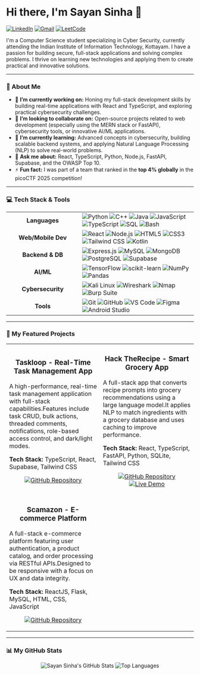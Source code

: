 # Hi there, I'm Sayan Sinha 👋

<a href="https://www.linkedin.com/in/sayan-sinha-a34080322/" target="_blank"><img src="https://img.shields.io/badge/LinkedIn-0077B5?style=for-the-badge&logo=linkedin&logoColor=white" alt="LinkedIn"></a>
<a href="mailto:dk143443@gmail.com"><img src="https://img.shields.io/badge/Gmail-D14836?style=for-the-badge&logo=gmail&logoColor=white" alt="Gmail"></a>
<a href="https://leetcode.com/u/rorozorojuro/" target="_blank"><img src="https://img.shields.io/badge/LeetCode-FFA116?style=for-the-badge&logo=leetcode&logoColor=black" alt="LeetCode"></a>

I'm a Computer Science student specializing in Cyber Security, currently attending the Indian Institute of Information Technology, Kottayam. I have a passion for building secure, full-stack applications and solving complex problems. I thrive on learning new technologies and applying them to create practical and innovative solutions.

---

### 🚀 About Me

* 🔭 **I’m currently working on:** Honing my full-stack development skills by building real-time applications with React and TypeScript, and exploring practical cybersecurity challenges.
* 👯 **I’m looking to collaborate on:** Open-source projects related to web development (especially using the MERN stack or FastAPI), cybersecurity tools, or innovative AI/ML applications.
* 🌱 **I’m currently learning:** Advanced concepts in cybersecurity, building scalable backend systems, and applying Natural Language Processing (NLP) to solve real-world problems.
* 💬 **Ask me about:** React, TypeScript, Python, Node.js, FastAPI, Supabase, and the OWASP Top 10.
* ⚡ **Fun fact:** I was part of a team that ranked in the **top 4% globally** in the picoCTF 2025 competition!

---

### 💻 Tech Stack & Tools

<table>
  <tr>
    <td align="center" width="180">
      <strong>Languages</strong>
    </td>
    <td>
      <img src="https://img.shields.io/badge/Python-3776AB?style=for-the-badge&logo=python&logoColor=white" alt="Python">
      <img src="https://img.shields.io/badge/C%2B%2B-00599C?style=for-the-badge&logo=c%2B%2B&logoColor=white" alt="C++">
      <img src="https://img.shields.io/badge/Java-ED8B00?style=for-the-badge&logo=openjdk&logoColor=white" alt="Java">
      <img src="https://img.shields.io/badge/JavaScript-F7DF1E?style=for-the-badge&logo=javascript&logoColor=black" alt="JavaScript">
      <img src="https://img.shields.io/badge/TypeScript-3178C6?style=for-the-badge&logo=typescript&logoColor=white" alt="TypeScript">
      <img src="https://img.shields.io/badge/SQL-4479A1?style=for-the-badge&logo=postgresql&logoColor=white" alt="SQL">
      <img src="https://img.shields.io/badge/Bash-4EAA25?style=for-the-badge&logo=gnubash&logoColor=white" alt="Bash">
    </td>
  </tr>
  <tr>
    <td align="center">
      <strong>Web/Mobile Dev</strong>
    </td>
    <td>
      <img src="https://img.shields.io/badge/React-61DAFB?style=for-the-badge&logo=react&logoColor=black" alt="React">
      <img src="https://img.shields.io/badge/Node.js-339933?style=for-the-badge&logo=nodedotjs&logoColor=white" alt="Node.js">
      <img src="https://img.shields.io/badge/HTML5-E34F26?style=for-the-badge&logo=html5&logoColor=white" alt="HTML5">
      <img src="https://img.shields.io/badge/CSS3-1572B6?style=for-the-badge&logo=css3&logoColor=white" alt="CSS3">
      <img src="https://img.shields.io/badge/Tailwind_CSS-06B6D4?style=for-the-badge&logo=tailwindcss&logoColor=white" alt="Tailwind CSS">
      <img src="https://img.shields.io/badge/Kotlin-7F52FF?style=for-the-badge&logo=kotlin&logoColor=white" alt="Kotlin">
    </td>
  </tr>
  <tr>
    <td align="center">
      <strong>Backend & DB</strong>
    </td>
    <td>
      <img src="https://img.shields.io/badge/Express.js-000000?style=for-the-badge&logo=express&logoColor=white" alt="Express.js">
      <img src="https://img.shields.io/badge/MySQL-4479A1?style=for-the-badge&logo=mysql&logoColor=white" alt="MySQL">
      <img src="https://img.shields.io/badge/MongoDB-47A248?style=for-the-badge&logo=mongodb&logoColor=white" alt="MongoDB">
      <img src="https://img.shields.io/badge/PostgreSQL-4169E1?style=for-the-badge&logo=postgresql&logoColor=white" alt="PostgreSQL">
      <img src="https://img.shields.io/badge/Supabase-3FCF8E?style=for-the-badge&logo=supabase&logoColor=white" alt="Supabase">
    </td>
  </tr>
  <tr>
    <td align="center">
      <strong>AI/ML</strong>
    </td>
    <td>
      <img src="https://img.shields.io/badge/TensorFlow-FF6F00?style=for-the-badge&logo=tensorflow&logoColor=white" alt="TensorFlow">
      <img src="https://img.shields.io/badge/scikit--learn-F7931E?style=for-the-badge&logo=scikit-learn&logoColor=white" alt="scikit-learn">
      <img src="https://img.shields.io/badge/NumPy-013243?style=for-the-badge&logo=numpy&logoColor=white" alt="NumPy">
      <img src="https://img.shields.io/badge/Pandas-150458?style=for-the-badge&logo=pandas&logoColor=white" alt="Pandas">
    </td>
  </tr>
  <tr>
    <td align="center">
      <strong>Cybersecurity</strong>
    </td>
    <td>
      <img src="https://img.shields.io/badge/Kali_Linux-557C94?style=for-the-badge&logo=kalilinux&logoColor=white" alt="Kali Linux">
      <img src="https://img.shields.io/badge/Wireshark-1679A7?style=for-the-badge&logo=wireshark&logoColor=white" alt="Wireshark">
      <img src="https://img.shields.io/badge/Nmap-000000?style=for-the-badge&logo=nmap&logoColor=white" alt="Nmap">
      <img src="https://img.shields.io/badge/Burp_Suite-FF6600?style=for-the-badge&logo=burpsuite&logoColor=white" alt="Burp Suite">
    </td>
  </tr>
    <tr>
    <td align="center">
      <strong>Tools</strong>
    </td>
    <td>
      <img src="https://img.shields.io/badge/Git-F05032?style=for-the-badge&logo=git&logoColor=white" alt="Git">
      <img src="https://img.shields.io/badge/GitHub-181717?style=for-the-badge&logo=github&logoColor=white" alt="GitHub">
      <img src="https://img.shields.io/badge/VS_Code-007ACC?style=for-the-badge&logo=visualstudiocode&logoColor=white" alt="VS Code">
      <img src="https://img.shields.io/badge/Figma-F24E1E?style=for-the-badge&logo=figma&logoColor=white" alt="Figma">
      <img src="https://img.shields.io/badge/Android_Studio-3DDC84?style=for-the-badge&logo=androidstudio&logoColor=white" alt="Android Studio">
    </td>
  </tr>
</table>

---

### 📂 My Featured Projects

<table>
  <tr>
    <td width="50%">
      <h3 align="center">Taskloop - Real-Time Task Management App</h3>
      <p>A high-performance, real-time task management application with full-stack capabilities.Features include task CRUD, bulk actions, threaded comments, notifications, role-based access control, and dark/light modes.</p>
      <p><strong>Tech Stack:</strong> TypeScript, React, Supabase, Tailwind CSS</p>
      <p align="center">
        <a href="https://github.com/sayan23bcy6/Task-Loop-Final"><img src="https://img.shields.io/badge/GitHub-Repository-181717?style=for-the-badge&logo=github" alt="GitHub Repository"></a>
      </p>
    </td>
    <td width="50%">
      <h3 align="center">Hack TheRecipe - Smart Grocery App</h3>
     <p>A full-stack app that converts recipe prompts into grocery recommendations using a large language model.It applies NLP to match ingredients with a grocery database and uses caching to improve performance.  </p>
     <p><strong>Tech Stack:</strong> React, TypeScript, FastAPI, Python, SQLite, Tailwind CSS </p>
      <p align="center">
        <a href="https://github.com/sayan23bcy6/HackTheRecipe"><img src="https://img.shields.io/badge/GitHub-Repository-181717?style=for-the-badge&logo=github" alt="GitHub Repository"></a>
        <a href="https://hack-the-recipe.vercel.app/"><img src="https://img.shields.io/badge/Live-Demo-4285F4?style=for-the-badge&logo=vercel" alt="Live Demo"></a>
      </p>
    </td>
  </tr>
  <tr>
    <td width="50%">
      <h3 align="center">Scamazon - E-commerce Platform</h3>
      <p>A full-stack e-commerce platform featuring user authentication, a product catalog, and order processing via RESTful APIs.Designed to be responsive with a focus on UX and data integrity.</p>
      <p><strong>Tech Stack:</strong> ReactJS, Flask, MySQL, HTML, CSS, JavaScript </p>
      <p align="center">
        <a href="https://github.com/sayan23bcy6/Scamazon"><img src="https://img.shields.io/badge/GitHub-Repository-181717?style=for-the-badge&logo=github" alt="GitHub Repository"></a>
      </p>
    </td>
    <td width="50%">
      </td>
  </tr>
</table>

---

### 📊 My GitHub Stats

<p align="center">
  <img src="https://github-readme-stats.vercel.app/api?username=sayan23bcy6&show_icons=true&theme=tokyonight" alt="Sayan Sinha's GitHub Stats">
  <img src="https://github-readme-stats.vercel.app/api/top-langs/?username=sayan23bcy6&layout=compact&theme=tokyonight" alt="Top Languages">
</p>
